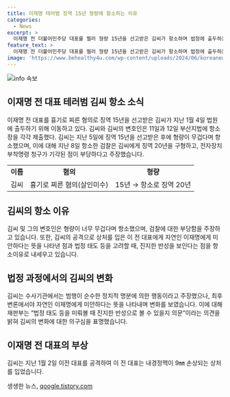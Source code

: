```yaml
---
title: 이재명 테러범 징역 15년 형량에 항소하는 이유
categories:
  - News
excerpt: >
  이재명 전 더불어민주당 대표를 찔러 형량 15년을 선고받은 김씨가 항소하며 법정에 출두하는 모습. 김씨는 정치적 명분을 들며 행동을 변명했지만, 이에 대해 의문을 제기한 재판부와 검찰의 반응. 또한, 부산 강서구에서의 살인미수 혐의와 관련한 상세한 사건 내용도 포함되어 있다.
feature_text: >
  이재명 전 더불어민주당 대표를 찔러 형량 15년을 선고받은 김씨가 항소하며 법정에 출두하는 모습. 김씨는 정치적 명분을 들며 행동을 변명했지만, 이에 대해 의문을 제기한 재판부와 검찰의 반응. 또한, 부산 강서구에서의 살인미수 혐의와 관련한 상세한 사건 내용도 포함되어 있다.
image: 'https://www.behealthy4u.com/wp-content/uploads/2024/06/koreanews.jpg'
---
```


<p><img src="https://www.behealthy4u.com/wp-content/uploads/2024/06/koreanews.jpg" alt="info 속보" /></p>

<h2 data-ke-size="size26">이재명 전 대표 테러범 김씨 항소 소식</h2>

<p data-ke-size="size16">이재명 전 대표를 흉기로 찌른 혐의로 징역 15년을 선고받은 김씨가 지난 1월 4일 법원에 출두하기 위해 이동하고 있다. 김씨와 김씨의 변호인은 11일과 12일 부산지법에 항소장을 각각 제출했다. 김씨는 지난 5일에 징역 15년을 선고받은 후에 형량이 무겁다며 항소했으며, 이에 대해 지난 8일 항소한 검찰은 김씨에게 징역 20년을 구형하고, 전자장치 부착명령 청구가 기각된 점이 부당하다고 주장했습니다.</p>

<table>
  <tr>
    <td style="text-align: center; height: 17px;"><b>이름</b></td>
    <td style="text-align: center; height: 17px;"><b>혐의</b></td>
    <td style="text-align: center; height: 17px;"><b>형량</b></td>
  </tr>
  <tr>
    <td style="text-align: center; height: 17px;">김씨</td>
    <td style="text-align: center; height: 17px;">흉기로 찌른 혐의(살인미수)</td>
    <td style="text-align: center; height: 17px;">15년 → 항소로 징역 20년</td>
  </tr>
</table>

<h2 data-ke-size="size26">김씨의 항소 이유</h2>

<p data-ke-size="size16">김씨 및 그의 변호인은 형량이 너무 무겁다며 항소했으며, 검찰에 대한 부당함을 주장하고 있습니다. 또한, 김씨의 공격으로 상처를 입은 이 전 대표에게 자연인 이재명에게 미안하다는 뜻을 나타낸 점과 법정 태도 등을 고려할 때, 진지한 반성을 보인다는 점을 항소이유로 내세우고 있습니다.</p>

<h2 data-ke-size="size26">법정 과정에서의 김씨의 변화</h2>

<p data-ke-size="size16">김씨는 수사기관에서는 범행이 순수한 정치적 명분에 의한 행동이라고 주장했으나, 최후변론에서야 자연인 이재명에게 미안하다는 뜻을 나타내며 변화를 보였습니다. 이에 대해 재판부는 “법정 태도 등을 미뤄볼 때 진지한 반성으로 볼 수 있을지 의문”이라는 의견을 밝혀 김씨의 변화에 대한 의구심을 표명했습니다.</p>

<h2 data-ke-size="size26">이재명 전 대표의 부상</h2>

<p data-ke-size="size16">김씨는 지난 1월 2일 이전 대표를 공격하여 이 전 대표는 내경정맥이 9㎜ 손상되는 상처를 입었습니다.</p>
생생한 뉴스, <a href="https://qoogle.tistory.com" rel="dofollow">qoogle.tistory.com</a>


